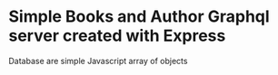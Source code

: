 # Simple Books and Author Graphql server created with Express 

Database are simple Javascript array of objects

